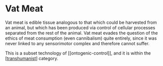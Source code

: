 # Vat Meat

Vat meat is edible tissue analogous to that which could be harvested from an animal, but which has been produced via control of cellular processes separated from the rest of the animal.  Vat meat evades the question of the ethics of meat consumption (even cannibalism) quite entirely, since it was never linked to any sensorimotor complex and therefore cannot suffer.

This is a subset technology of [[ontogenic-control]], and it is within the [[transhumanist]] category.

[//begin]: # "Autogenerated link references for markdown compatibility"
[transhumanist]: transhumanist "Transhumanist"
[//end]: # "Autogenerated link references"